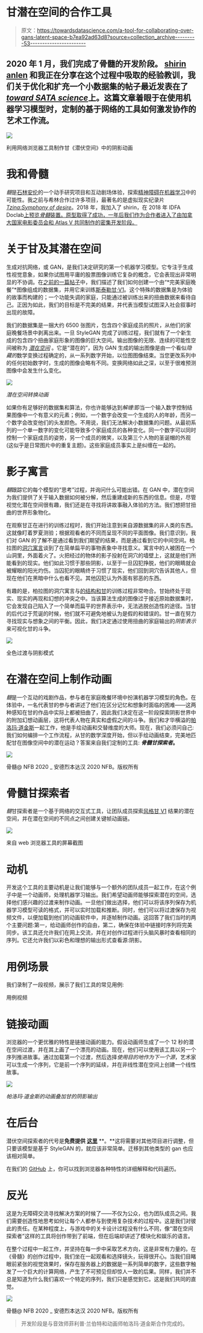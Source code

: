 # 甘潜在空间的合作工具

> 原文：<https://towardsdatascience.com/a-tool-for-collaborating-over-gans-latent-space-b7ea92ad63d8?source=collection_archive---------53----------------------->

## 2020 年 1 月，我们完成了骨髓的开发阶段。 [shirin anlen](https://medium.com/@s.h.i.r.i.n) 和我正在分享在这个过程中吸取的经验教训，我们关于优化和扩充一个小数据集的帖子最近发表在了[*toward SATA science*](/small-family-small-dataset-7f7db708f06d)上。这篇文章着眼于在使用机器学习模型时，定制的基于网络的工具如何激发协作的艺术工作流。

![](img/1790c760fe8f5f5cc0f89d9e5f9d90f3.png)

利用网络浏览器工具制作甘《潜伏空间》中的阴影动画

# 我和骨髓

*髓*是[石林安伦](https://shirin.works/)的一个动手研究项目和互动剧场体验，探索[精神障碍在机器学习](https://immerse.news/when-machines-look-for-order-in-chaos-198fb222b60a)中的可能性。我之前与希林合作过许多项目，最著名的是虚拟现实纪录片[*Tzina:Symphony of desire*](https://tzina.space)。2018 年，我加入了 shirin，在 2018 年 IDFA Doclab[上预览*骨髓*装置。原型取得了成功，一年后我们作为合作者进入了由加拿大国家电影委员会和 Atlas V 共同制作的密集开发阶段。](https://www.doclab.org/2018/ive-always-been-jealous-of-other-peoples-families/)

# 关于甘及其潜在空间

生成对抗网络，或 GAN，是我们决定研究的第一个机器学习模型。它专注于生成性视觉意象，如果你试图用平庸的股票图像训练它复杂的概念，它会表现出非常明显的不协调。在[之前的一篇帖子](https://medium.com/@s.h.i.r.i.n/7f7db708f06d)中，我们描述了我们如何创建一个由“*完美家庭晚餐”*图像组成的数据集，并用它来训练[斯泰勒甘·V1](https://github.com/NVlabs/stylegan)。这个特殊的数据集是为体验的故事而构建的；一个功能失调的家庭，只能通过被训练出来的扭曲数据来看待自己。正因为如此，我们的目标是不完美的结果，并代表当模型试图深入社会叙事时出现的故障。

我们的数据集是一捆大约 6500 张图片，包含四个家庭成员的照片，从他们的家庭晚餐场景中剥离出来。一旦 StyleGAN 完成了训练过程，我们就有了一个新生成的包含四个扭曲家庭形象的图像的巨大空间。输出图像的无限、连续的可能性空间被称为 [*潜在空间*](https://en.wikipedia.org/wiki/Latent_variable) 。它是“潜在的”，因为 GAN 生成的输出图像是由一个看似*隐藏的*数学变换过程确定的，从一系列数字开始，以位图图像结束。当您更改系列中的任何初始数字时，生成的图像会略有不同。变换网络如此之深，以至于很难预测图像中会发生什么变化。

![](img/6d92dde8062903df9b9274501408549a.png)

*潜在空间转换动画*

如果你有足够好的数据集和算法，你也许能够达到*解缠*:即当一个输入数字控制结果图像中一个有意义的元素；例如，一个数字会改变一个生成的人的年龄，而另一个数字会改变他们的头发颜色。不用说，我们无法解决小数据集的问题。从最初系列的一个单一数字的变化可能导致多个家庭成员的各种变化。同一个数字可以同时控制一个家庭成员的姿势，另一个成员的微笑，以及第三个人物的圣诞帽的外观(这似乎是日常图片中的重复主题)。这些家庭成员事实上是纠缠在一起的。

# 影子寓言

*髓*跟踪它的每个模型的“思考”过程，并询问什么可能出错。在 GAN 中，潜在空间为我们提供了关于输入数据如何被分解，然后重建成新的东西的信息。但是，尽管视觉化潜在空间很有趣，我们还是在寻找将讲故事融入体验的方法。我们想把甘扭曲的世界形象物化。

在观察甘正在进行的训练过程时，我们开始注意到来自源数据集的非人类的东西。这就像盯着罗夏测验；根据观看者的不同而呈现不同的平面图像。我们意识到，我们对 GAN 的了解不是通过看到我们期望的结果，而是通过看到它的中间空间。柏拉图的[洞穴寓言](https://en.wikipedia.org/wiki/Allegory_of_the_cave)谈到了在简单扁平的事物表象中寻找意义。寓言中的人被困在一个山洞里，外面着火了。火把经过的物体的影子投射在洞穴的墙壁上，这就是他们所能看到的现实。他们如此习惯于那些阴影，以至于一旦囚犯挣脱，他们的眼睛就会被耀眼的阳光灼伤。当囚犯的眼睛终于习惯了现实，他们回到洞穴告诉其他人，但现在他们在黑暗中什么也看不见。其他囚犯认为外面有邪恶的东西。

有趣的是，柏拉图的洞穴寓言与[的结构和甘](https://developers.google.com/machine-learning/gan/gan_structure)的训练过程非常吻合。甘始终处于现实、现实的再现和幻想的冲突之中。当该算法生成的图像过于接近原始数据集时，它会发现自己陷入了一个简单而扁平的世界表示中，无法逃脱创造性的途径。当甘的后代过于荒诞的时候，他们就不可避免地被认为是假的和错误的。甘一直在努力寻找现实与想象之间的平衡。因此，我们决定通过使用扭曲的家庭输出的*阴影表示*来可视化甘的斗争。

![](img/ae5a71a017809c46508de8373db0e157.png)

全色过渡与阴影模式

# 在潜在空间上制作动画

*髓*是一个互动的戏剧作品，参与者在家庭晚餐环境中扮演机器学习模型的角色。在体验中，一名代表甘的参与者讲述了他们在区分记忆和想象时面临的困难——这两种感知在甘的作品中实际上都被扭曲了，因此我们决定在这一阶段探索阴影世界中的附加幻想动画层，这将代表人物在真实和虚假之间的斗争。我们和才华横溢的[帕洛玛·道金斯](https://palomadawkins.com/)一起工作，他是手绘动画和交替维度的大师。现在，我们必须问自己:我们如何编排一个工作流程，从甘的数学深度开始，但以手绘动画结束，完美地匹配甘在图像空间中的潜在运动？答案来自我们定制的工具: ***骨髓甘探索者*。**

![](img/767843235131095531e2a892b78e3d34.png)

骨髓@ NFB 2020 _ 安德烈本达汉 2020 NFB。版权所有

# 骨髓甘探索者

*髓*甘探索者是一个基于网络的交互式工具，让团队成员探索[风格甘 V1](https://github.com/NVlabs/stylegan) 结果的潜在空间，并在潜在空间的不同点之间创建关键帧动画链。

![](img/5bed5d196b043358e2be8097a16554f4.png)

来自 web 浏览器工具的屏幕截图

# 动机

开发这个工具的主要动机是让我们能够与一个额外的团队成员一起工作，在这个例子中是一个动画师，处理机器学习输出。我们希望动画师能够探索潜在的空间，选择他们感兴趣的过渡来制作动画。一旦他们做出选择，他们可以将该序列保存为机器学习模型可读的格式，并可以实时加载和推断。同时，他们可以将过渡保存为视频文件，以便加载到他们的动画软件中，并逐帧制作动画。这回答了我们当时的两个主要问题:第一，给动画师创作的自由，第二，确保在体验中链接时序列将完美同步。该工具还允许我们在网上交流，并在对创作过程进行头脑风暴时查看相同的序列。它还允许我们以彩色和理想的输出形式查看源:阴影。

# 用例场景

我们录制了一段视频，展示了我们工具的常见用例:

用例视频

# 链接动画

浏览器的一个更优雅的特性是链接动画的能力。假设动画师生成了一个 12 秒的潜在空间过渡，并在其上画了一个漂亮的动画。现在，他们可以使用该工具以另一个序列推进故事。通过加载第一个过渡，然后选择*使用目的地作为下一个源*，艺术家可以生成一个序列，它是前一个序列的延续，并在非线性潜在空间上创建一个线性故事。

![](img/c7a53b880144f545b99f9fc6f2f53042.png)

*帕洛玛·道金斯的动画叠加甘的阴影输出*

# 在后台

潜伏空间探索者的代号是**免费提供** [**这里**](https://github.com/Raycasters/Marrow/tree/master/gan/gan-explore) **。**这将需要对其他项目进行调整，但只要该模型是基于 StyleGAN 的，就应该非常简单。迁移到其他类型的 gan 也应该相对简单。

在我们的 [GitHub](https://github.com/Raycasters/Marrow/tree/master/gan/gan-explore) 上，你可以找到浏览器各种特性的详细解释和代码遍历。

# 反光

这是为无障碍交流寻找解决方案的时候了——不仅为公众，也为团队成员之间。我们需要创造性地思考如何让每个人都参与到使用复杂技术的过程中。这是我们对彼此的责任。在某种程度上，与游戏中的关卡设计过程没有什么不同，像“潜在空间探索者”这样的工具将创作带到了前端，但在后端却讲述了模块化和娱乐的语言。

在整个过程中一起工作，并坚持在每一步中采取艺术方向，这是非常有力量的。在《骨髓》的创作过程中，我们坐在一起观看和选择镜头，玩得很开心。当我们目睹眼前紧张的视觉效果时，保存在服务器上的数据是一系列简单的数字，这些数字触发了一个巨大的计算网络，产生了不可预见但却惊人一致的后果。同样，我们并不总是知道为什么我们喜欢一个特定的序列，我们只是感觉到它。这是我们共同的直觉。

![](img/77aa9d8979b8949e6962dc8b0877c038.png)

骨髓@ NFB 2020 _ 安德烈本达汉 2020 NFB。版权所有

> 开发阶段是与音效师菲利普·兰伯特和动画师帕洛玛·道金斯合作完成的。